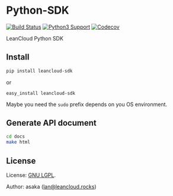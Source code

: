 # Python-SDK

[![Build Status](https://travis-ci.org/leancloud/python-sdk.svg?branch=master)](https://travis-ci.org/leancloud/python-sdk) [![Python3 Support](https://caniusepython3.com/project/leancloud-sdk.svg)](https://caniusepython3.com/project/leancloud-sdk) [![Codecov](https://img.shields.io/codecov/c/github/leancloud/python-sdk.svg)](https://codecov.io/gh/leancloud/python-sdk)

LeanCloud Python SDK

## Install

```bash
pip install leancloud-sdk
```

or

```
easy_install leancloud-sdk
```

Maybe you need the `sudo` prefix depends on you OS environment.

## Generate API document

```bash
cd docs
make html
```


## License

License: [GNU LGPL](https://www.gnu.org/licenses/lgpl.html).

Author: asaka (lan@leancloud.rocks)
